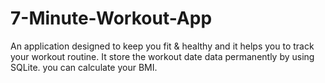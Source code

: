 # 7-Minute-Workout-App
An application designed to keep you fit & healthy and it helps you to track your workout routine.
It store the workout date data permanently by using SQLite. you can  calculate your BMI.
